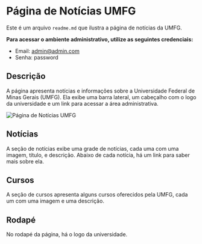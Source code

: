# Página de Notícias UMFG

Este é um arquivo `readme.md` que ilustra a página de notícias da UMFG.

**Para acessar o ambiente administrativo, utilize as seguintes credenciais:**

- Email: admin@admin.com
- Senha: password

## Descrição

A página apresenta notícias e informações sobre a Universidade Federal de Minas Gerais (UMFG). Ela exibe uma barra lateral, um cabeçalho com o logo da universidade e um link para acessar a área administrativa.

![Página de Notícias UMFG](https://umfg.edu.br/wp-content/uploads/2020/03/foto-novo-campus-scaled.jpg)

## Notícias

A seção de notícias exibe uma grade de notícias, cada uma com uma imagem, título, e descrição. Abaixo de cada notícia, há um link para saber mais sobre ela.

## Cursos

A seção de cursos apresenta alguns cursos oferecidos pela UMFG, cada um com uma imagem e uma descrição.

## Rodapé

No rodapé da página, há o logo da universidade.
